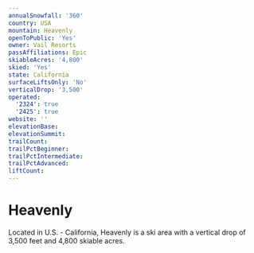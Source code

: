 ```yaml
---
annualSnowfall: '360'
country: USA
mountain: Heavenly
openToPublic: 'Yes'
owner: Vail Resorts
passAffiliations: Epic
skiableAcres: '4,800'
skied: 'Yes'
state: California
surfaceLiftsOnly: 'No'
verticalDrop: '3,500'
operated:
  '2324': true
  '2425': true
website: ''
elevationBase:
elevationSummit:
trailCount:
trailPctBeginner:
trailPctIntermediate:
trailPctAdvanced:
liftCount:
---
```



# Heavenly

Located in U.S. - California, Heavenly is a ski area with a vertical drop of 3,500 feet and 4,800 skiable acres.
